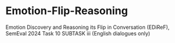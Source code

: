 # Emotion-Flip-Reasoning
Emotion Discovery and Reasoning its Flip in Conversation (EDiReF), SemEval 2024 Task 10 SUBTASK iii (English dialogues only) 
